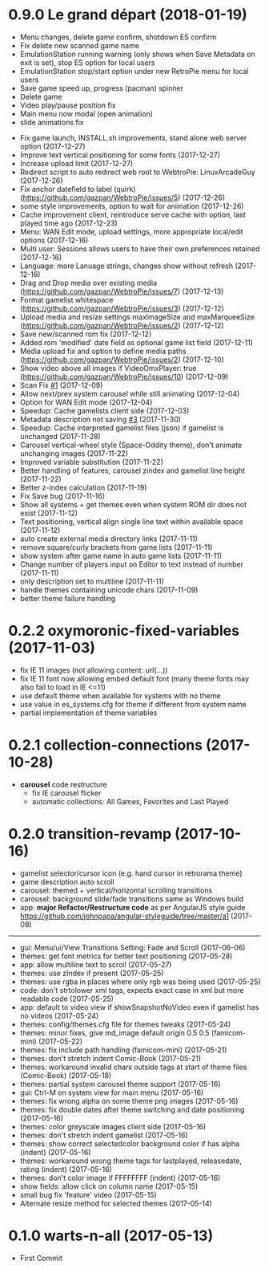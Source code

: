 # 0.9.0 Le grand départ (2018-01-19)
<a name="0.9.0"></a>
- Menu changes, delete game confirm, shotdown ES confirm
- Fix delete new scanned game name
- EmulationStation running warning (only shows when Save Metadata on exit is set), stop ES option for local users
- EmulationStation stop/start option under new RetroPie menu for local users
- Save game speed up, progress (pacman) spinner
- Delete game
- Video play/pause position fix
- Main menu now modal (open animation)
- slide animations fix

<a name="0.2.2"></a>
- Fix game launch, INSTALL.sh improvements, stand alone web server option (2017-12-27)
- Improve text vertical positioning for some fonts (2017-12-27)
- Increase upload limit (2017-12-27)
- Redirect script to auto redirect web root to WebtroPie: LinuxArcadeGuy (2017-12-26)
- Fix anchor datefield to label (quirk) (https://github.com/gazpan/WebtroPie/issues/5) (2017-12-26)
- some style improvements, option to wait for animation (2017-12-26)
- Cache improvement client, reintroduce serve cache with option, last played time ago (2017-12-23)
- Menu: WAN Edit mode, upload settings, more appropriate local/edit options (2017-12-16)
- Multi user: Sessions allows users to have their own preferences retained (2017-12-16)
- Language: more Lanuage strings, changes show without refresh (2017-12-16)
- Drag and Drop media over existing media (https://github.com/gazpan/WebtroPie/issues/7) (2017-12-13)
- Format gamelist whitespace (https://github.com/gazpan/WebtroPie/issues/3) (2017-12-12)
- Upload media and resize settings maxImageSize and maxMarqueeSize (https://github.com/gazpan/WebtroPie/issues/2) (2017-12-12)
- Save new/scanned rom fix (2017-12-12)
- Added rom 'modified' date field as optional game list field (2017-12-11)
- Media upload fix and option to define media paths (https://github.com/gazpan/WebtroPie/issues/2) (2017-12-10)
- Show video above all images if VideoOmxPlayer: true (https://github.com/gazpan/WebtroPie/issues/10) (2017-12-09)
- Scan Fix [#1](https://github.com/gazpan/WebtroPie/issues/1) (2017-12-09)
- Allow next/prev system carousel while still animating (2017-12-04)
- Option for WAN Edit mode (2017-12-04)
- Speedup: Cache gamelists client side (2017-12-03)
- Metadata description not saving [#3](https://github.com/gazpan/WebtroPie/issues/3) (2017-11-30)
- Speedup: Cache interpreted gamelist files (json) if gamelist is unchanged (2017-11-28)
- Carousel vertical-wheel style (Space-Oddity theme), don't animate unchanging images (2017-11-22)
- Improved variable substitution (2017-11-22)
- Better handling of features, carousel zindex and gamelist line height (2017-11-22)
- Better z-index calculation (2017-11-19)
- Fix Save bug (2017-11-16)
- Show all systems + get themes even when system ROM dir does not exist (2017-11-12)
- Text positioning, vertical align single line text within available space (2017-11-12)
- auto create external media directory links (2017-11-11)
- remove square/curly brackets from game lists (2017-11-11)
- show system after game name in auto game lists (2017-11-11)
- Change number of players input on Editor to text instead of number (2017-11-11)
- only description set to multiline (2017-11-11)
- handle themes containing unicode chars (2017-11-09)
- better theme failure handling

# 0.2.2 oxymoronic-fixed-variables (2017-11-03)
- fix IE 11 images (not allowing content: url(...))
- fix IE 11 font now allowing embed default font (many theme fonts may also fail to load in IE <=11)
- use default theme when available for systems with no theme
- use value in es_systems.cfg for theme if different from system name
- partial implementation of theme variables

<a name="0.2.1"></a>
# 0.2.1 collection-connections (2017-10-28)
- **carousel** code restructure
  - fix IE carousel flicker
  - automatic collections: All Games, Favorites and Last Played

<a name="0.2.0"></a>
# 0.2.0 transition-revamp (2017-10-16)
- gamelist selector/cursor icon (e.g. hand cursor in retrorama theme)
- game description auto scroll
- carousel: themed + vertical/horizontal scrolling transitions
- carousel: background slide/fade transitions same as Windows build
- app: **major Refactor/Restructure code** as per AngularJS style guide https://github.com/johnpapa/angular-styleguide/tree/master/a1 (2017-09)


----

<a name="0.1.1"></a>
- gui: Menu/ui/View Transitions Setting: Fade and Scroll (2017-06-06)
- themes: get font metrics for better text positioning (2017-05-28)
- app: allow multiline text to scroll (2017-05-27)
- themes: use zIndex if present (2017-05-25)
- themes: use rgba in places where only rgb was being used (2017-05-25)
- code: don't strtolower xml tags, expects exact case in xml but more readable code (2017-05-25)
- app: default to video view if showSnapshotNoVideo even if gamelist has no videos (2017-05-24)
- themes: config/themes.cfg file for themes tweaks (2017-05-24)
- themes: minor fixes, give md_image default origin 0.5 0.5  (famicom-mini) (2017-05-22)
- themes: fix include path handling (famicom-mini) (2017-05-21)
- themes: don't stretch indent Comic-Book (2017-05-21)
- themes: workaround invalid chars outside tags at start of theme files (Comic-Book) (2017-05-18)
- themes: partial system carousel theme support (2017-05-16)
- gui: Ctrl-M on system view for main menu (2017-05-16)
- themes: fix wrong alpha on some theme png images (2017-05-16)
- themes: fix double dates after theme switching and date positioning (2017-05-16)
- themes: color greyscale images client side (2017-05-16)
- themes: don't stretch indent gamelist (2017-05-16)
- themes: show correct selectedcolor background color if has alpha (indent) (2017-05-16)
- themes: workaround wrong theme tags for lastplayed, releasedate, rating (indent) (2017-05-16)
- themes: don't color image if FFFFFFFF (indent) (2017-05-16)
- show fields: allow click on column name (2017-05-15)
- small bug fix 'feature' video (2017-05-15)
- Alternate resize method for selected themes (2017-05-14)

<a name="0.1.0"></a>
# 0.1.0 warts-n-all (2017-05-13)

- First Commit

